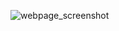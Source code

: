 ![webpage_screenshot](https://user-images.githubusercontent.com/53684122/182477727-b474e44c-250b-4b63-92ad-968a2e92cb08.png)
